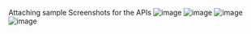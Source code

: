 Attaching sample Screenshots for the APIs
![image](https://github.com/user-attachments/assets/84f49ba2-2f16-4829-b8fb-9ef1080010e1)
![image](https://github.com/user-attachments/assets/10d94c20-e5b9-45fc-93b2-42107b54b4f7)
![image](https://github.com/user-attachments/assets/92005b4c-c67c-46f2-8247-1e9bade8a840)
![image](https://github.com/user-attachments/assets/4185b295-1fd8-46ea-a6ba-8e829b7878dc)
